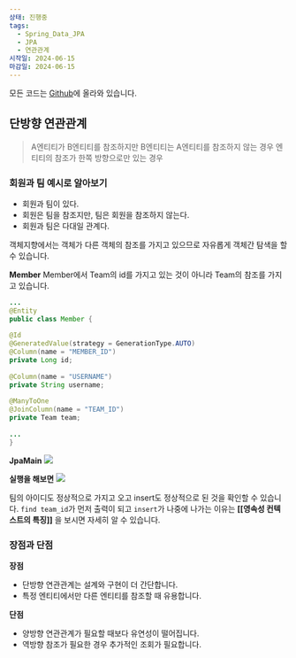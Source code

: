 ```yaml
---
상태: 진행중
tags:
  - Spring_Data_JPA
  - JPA
  - 연관관계
시작일: 2024-06-15
마감일: 2024-06-15
---
```

모든 코드는 [Github](https://github.com/SooowanLee/ex1-hello-jpa)에 올라와 있습니다. 


## 단방향 연관관계
> A엔티티가 B엔티티를 참조하지만 B엔티티는 A엔티티를 참조하지 않는 경우
> 엔티티의 참조가 한쪽 방향으로만 있는 경우

### 회원과 팀 예시로 알아보기
- 회원과 팀이 있다.
- 회원은 팀을 참조지만, 팀은 회원을 참조하지 않는다.
- 회원과 팀은 다대일 관계다.


객체지향에서는 객체가 다른 객체의 참조를 가지고 있으므로 자유롭게 객체간 탐색을 할 수 있습니다.

**Member**
Member에서 Team의 id를 가지고 있는 것이 아니라 Team의 참조를 가지고 있습니다. 
```java
...
@Entity  
public class Member {  
  
@Id  
@GeneratedValue(strategy = GenerationType.AUTO)  
@Column(name = "MEMBER_ID")  
private Long id;  
  
@Column(name = "USERNAME")  
private String username;  
  
@ManyToOne  
@JoinColumn(name = "TEAM_ID")  
private Team team;  
  
...
}
```

**JpaMain**
![](https://i.imgur.com/f3AErEf.png)

**실행을 해보면**
![](https://i.imgur.com/OgcjZzx.png)

팀의 아이디도 정상적으로 가지고 오고 insert도 정상적으로 된 것을 확인할 수 있습니다.
`find team_id`가 먼저 출력이 되고 `insert`가 나중에 나가는 이유는 **[[영속성 컨텍스트의 특징]]** 을 보시면 자세히 알 수 있습니다.

### 장점과 단점
**장점**
- 단방향 연관관계는 설계와 구현이 더 간단합니다.
- 특정 엔티티에서만 다른 엔티티를 참조할 때 유용합니다.

**단점**
- 양방향 연관관계가 필요할 때보다 유연성이 떨어집니다.
- 역방향 참조가 필요한 경우 추가적인 조회가 필요합니다.
